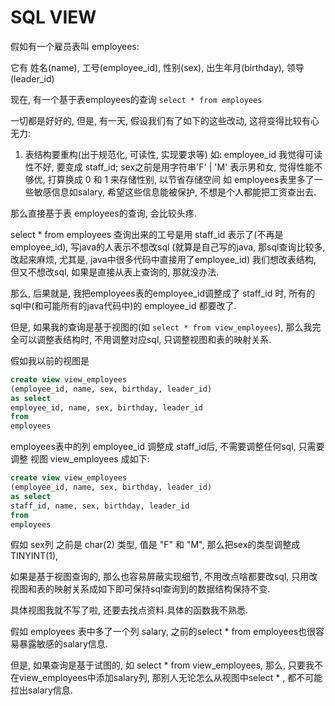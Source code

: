 # SQL VIEW

假如有一个雇员表叫 employees:

它有 姓名(name), 工号(employee_id), 性别(sex), 出生年月(birthday), 领导(leader_id)

现在, 有一个基于表employees的查询 `select * from employees`

一切都是好好的, 但是, 有一天, 假设我们有了如下的这些改动, 这将变得比较有心无力:

1. 表结构要重构(出于规范化, 可读性, 实现要求等)
如: employee_id 我觉得可读性不好, 要变成 staff_id;
    sex之前是用字符串'F' | 'M' 表示男和女, 觉得性能不够优, 打算换成 0 和 1 来存储性别, 以节省存储空间
   如 employees表里多了一些敏感信息如salary, 希望这些信息能被保护, 不想是个人都能把工资查出去.
   
那么直接基于表 employees的查询, 会比较头疼.

select * from employees 查询出来的工号是用 staff_id 表示了(不再是employee_id), 写java的人表示不想改sql
   (就算是自己写的java, 那sql查询比较多, 改起来麻烦, 尤其是, java中很多代码中直接用了employee_id)
   我们想改表结构, 但又不想改sql, 如果是直接从表上查询的, 那就没办法.
   
那么, 后果就是, 我把employees表的employee_id调整成了 staff_id 时, 所有的sql中(和可能所有的java代码中)的 employee_id 都要改了.

但是, 如果我的查询是基于视图的(如 `select * from view_employees`), 那么我完全可以调整表结构时, 不用调整对应sql, 只调整视图和表的映射关系.

假如我以前的视图是

```sql
create view view_employees 
(employee_id, name, sex, birthday, leader_id)
as select
employee_id, name, sex, birthday, leader_id
from
employees
```

employees表中的列 employee_id 调整成 staff_id后, 不需要调整任何sql, 只需要调整 视图 view_employees 成如下:

```sql
create view view_employees 
(employee_id, name, sex, birthday, leader_id)
as select
staff_id, name, sex, birthday, leader_id
from
employees
```

假如 sex列 之前是 char(2) 类型, 值是 "F" 和 "M", 那么把sex的类型调整成 TINYINT(1),

如果是基于视图查询的, 那么也容易屏蔽实现细节, 不用改点啥都要改sql, 只用改视图和表的映射关系成如下即可保持sql查询到的数据结构保持不变.

具体视图我就不写了啦, 还要去找点资料.具体的函数我不熟悉.

假如 employees 表中多了一个列 salary, 之前的select * from employees也很容易暴露敏感的salary信息.


但是, 如果查询是基于试图的, 如 select * from view_employees, 
那么, 只要我不在view_employees中添加salary列, 那别人无论怎么从视图中select * , 都不可能拉出salary信息.
